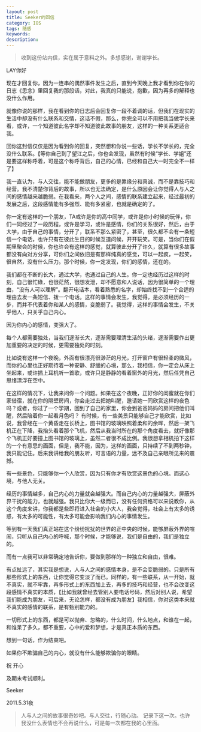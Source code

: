 ```yaml
---
layout: post
title: Seeker的回信
category: IOS
tags: 随感
keywords: 
description: 
---
```


>收到这份站内信，实在属于意料之外。多想感谢，谢谢学长。

LAY你好
 
现在才回复你，因为一连串的偶然事件发生之后，直到今天晚上我才看到你在你的日志《思念》里回复我的那段话，对此，我真的只能说，抱歉，因为再多的解释也没什么作用。
 
就像你说的那样，我在看到你的日志后会回复你一段不着调的话，但我们在现实的生活中却没有什么联系和交情，这话不假，那么，你完全可以不用把我当做学长来看，或许，一个知道彼此名字却不知道彼此故事的朋友，这样的一种关系更适合我。
 
回你这封信仅仅是因为看到你的回复，突然想和你说一些话，学长不学长的，完全没什么联系。【等你自己到了望江之后，你也会发现，虽然有时候“学长、学姐”还是要这样称呼着，可是这个称呼背后，自己的心情，已经和自己大一时完全不一样了】
 
我一直认为，与人交往，能不能做朋友，更多的是靠缘分和真诚，而不是靠技巧和经营。我不清楚你背后的故事，所以也无法确定，是什么原因会让你觉得人与人之间的感情越来越脆弱。在我看来，两个人之间，感情的联系建立起来，经过最初的发展之后，这段感情能有多强烈、能有多紧密，也就是确定的了。
 
你一定有这样的一个朋友，TA或许是你的高中同学，或许是你小时候的玩伴，你们一同经过了一段历程，或许是学习，或许是感情，你们的关系很好，然后，由于大学，由于自己的事情，分开了，联系不那么紧密了，甚至，很久都不会有一条短信一个电话，也许只有在彼此生日的时候互道问候，开开玩笑。可是，当你们在假期里聚会的时候，你也许会有这样的感觉，就算彼此分开了许久，就算有很多故事都没有向对方分享，可你们之间依旧是有那样纯真的感觉，可以一起疯，一起笑，很自然，没有什么压力。那个时候，你一定发现，你们的感情，还在的。
 
我们都在不断的长大，通过大学，也通过自己的人生。你一定也经历过这样的时刻，自己很忙碌，也很茫然，很想发泄，却不愿意和人说话，因为很简单的一个理由，“没有人可以理解”。翻开电话本，看着熟悉的名字，却始终找不到一个合适的理由去发一条短信、拨一个电话。这样的事情会发生，我觉得，是必须经历的一步，而并不代表着你和某人的感情，变脆弱了。我觉得，这样的事情会发生，不关乎他人，只关乎自己内心。
 
因为你内心的感情，变强大了。
 
每个人都需要独处，当我们逐渐长大，逐渐需要理清生活的头绪，逐渐需要作出更加重要的决定的时候，更需要独处的时刻。
 
比如说有这样一个夜晚，外面有很漂亮很渺茫的月光，打开窗户有很轻柔的微风，而你的心里也正好期待着一种安静、舒缓的心境，那么，我相信，你一定会从床上坐起来，或许插上耳机听一首歌，或许只是静静的看着窗外的月光，然后任凭自己思绪漂浮在空中。
 
在这样的情况下，让我来问你一个问题。如果在这个夜晚，正好你的闺蜜就在你们家借宿，就在你的隔壁房间，你会走过去把她叫醒，邀请她一同欣赏这样的夜色吗？或者，你过了一个学期，回到了自己的家里，你会到爸爸妈妈的房间把他们叫醒，然后陪着你一起看月色吗？
有时候，有一些美景只能够自己才能欣赏，比如说，我曾经在一个黄昏走在长桥上，图书馆的玻璃映照着柔和的余晖，然后一架飞机正在下降，我抬头看着那个飞机，然后从我当时所在的那个角度看去，就好像那个飞机正好要撞上图书馆的玻璃上，虽然二者很不成比例。我很想拿相机拍下这样的一个有意思的画面，但是，我不能，因为，这样的画面，只持续了不到两秒钟，我只能记住。后来我讲给我的朋友听，可言语的力量，远不及自己亲眼所见来的震撼。
 
有一些景色，只能够你一个人欣赏，因为只有你才有欣赏这景色的心境。而这心境，与他人无关。
 
经历的事情越多，自己内心的力量就会越强大。而自己内心的力量越强大，屏蔽外界干扰的能力，也就越强。我只比你大一级而已，没有任何资格可以来说教你，从这个角度来讲，你我都是些即将进入社会的小大人，我会觉得，社会上有太多的诱惑，有太多的可能性，有太多可能会影响我们内心的事情发生。
 
等到有一天我们真正站在这个纷纷扰扰的世界的正中央的时候，能够屏蔽外界的喧闹，只听从自己内心的呼喊，那个时候，才能够说，我们是自由的，我们是独立的。
 
而有一点我可以非常确定地告诉你，要做到那样的一种独立和自由，很难。
 
有点扯远了，其实我是想说，人与人之间的感情本身，是不会变脆弱的。只是所有那些形式上的东西，让你觉得它变淡了而已。同样的，有一些联系，从一开始，就不真实，就不牢靠，再多形式上的东西加上去，再多的技巧和经营，也不会改变这段感情不真实的本质，【比如我就曾经去管别人要电话号码，然后对别人说，希望我们能成为朋友，可后来，无论怎样，都没有成为朋友】我相信，你对这类本来就不真实的感情的联系，是有甄别能力的。
 
一切形式上的东西，都是可以抛弃、忽略的，什么时间，什么地点，和谁在一起，和谁呆了多久，都不重要，心中的爱和梦想，才是真正本质的东西。
 
想到一句话，作为结束吧。
 
如果你不欺骗自己的内心，就没有什么能够欺骗你的眼睛。
 
 
祝 开心

及期末考试顺利。


Seeker

2011.5.31夜
 
>人与人之间的故事很奇妙吧。与人交往，行随心动。
>记录下这一次。也许我没什么表情也不会再说什么，可是每一次都在我的心里面。